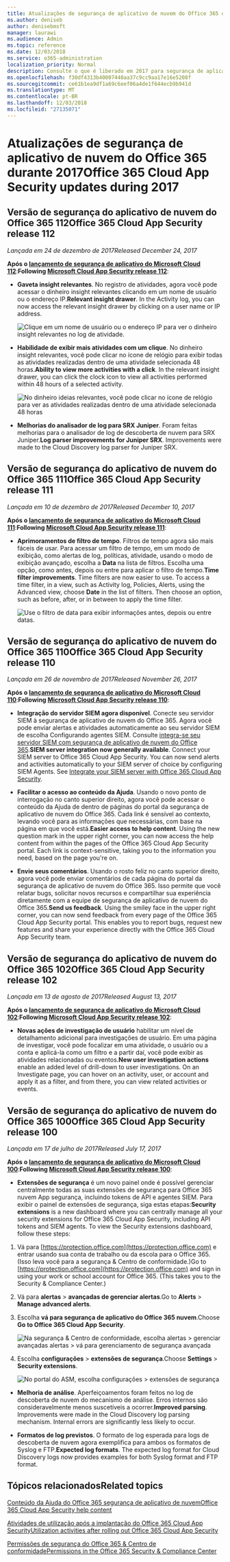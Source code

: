 ```yaml
---
title: Atualizações de segurança de aplicativo de nuvem do Office 365 durante 2017
ms.author: deniseb
author: denisebmsft
manager: laurawi
ms.audience: Admin
ms.topic: reference
ms.date: 12/03/2018
ms.service: o365-administration
localization_priority: Normal
description: Consulte o que é liberado em 2017 para segurança de aplicativo de nuvem do Office 365
ms.openlocfilehash: f30df4313b40007440aa37c9cc9aa17e16e5208f
ms.sourcegitcommit: ce61b1ea9df1a69c6eef06a4de1f644ecb9b941d
ms.translationtype: MT
ms.contentlocale: pt-BR
ms.lasthandoff: 12/03/2018
ms.locfileid: "27135071"
---
```

# <a name="office-365-cloud-app-security-updates-during-2017"></a><span data-ttu-id="7ad73-103">Atualizações de segurança de aplicativo de nuvem do Office 365 durante 2017</span><span class="sxs-lookup"><span data-stu-id="7ad73-103">Office 365 Cloud App Security updates during 2017</span></span>
    
## <a name="office-365-cloud-app-security-release-112"></a><span data-ttu-id="7ad73-104">Versão de segurança do aplicativo de nuvem do Office 365 112</span><span class="sxs-lookup"><span data-stu-id="7ad73-104">Office 365 Cloud App Security release 112</span></span>

<span data-ttu-id="7ad73-105">*Lançada em 24 de dezembro de 2017*</span><span class="sxs-lookup"><span data-stu-id="7ad73-105">*Released December 24, 2017*</span></span> 
  
<span data-ttu-id="7ad73-106">**Após o [lançamento de segurança de aplicativo do Microsoft Cloud 112](https://docs.microsoft.com/cloud-app-security/release-notes#cloud-app-security-release-112)**:</span><span class="sxs-lookup"><span data-stu-id="7ad73-106">**Following [Microsoft Cloud App Security release 112](https://docs.microsoft.com/cloud-app-security/release-notes#cloud-app-security-release-112)**:</span></span> 
  
- <span data-ttu-id="7ad73-p101">**Gaveta insight relevantes**. No registro de atividades, agora você pode acessar o dinheiro insight relevantes clicando em um nome de usuário ou o endereço IP.</span><span class="sxs-lookup"><span data-stu-id="7ad73-p101">**Relevant insight drawer**. In the Activity log, you can now access the relevant insight drawer by clicking on a user name or IP address.</span></span> 
    
    ![Clique em um nome de usuário ou o endereço IP para ver o dinheiro insight relevantes no log de atividade.](media/8e32b3fa-8c0c-4c5e-b248-fe7d7e1b516d.png)
  
- <span data-ttu-id="7ad73-p102">**Habilidade de exibir mais atividades com um clique**. No dinheiro insight relevantes, você pode clicar no ícone de relógio para exibir todas as atividades realizadas dentro de uma atividade selecionada 48 horas.</span><span class="sxs-lookup"><span data-stu-id="7ad73-p102">**Ability to view more activities with a click**. In the relevant insight drawer, you can click the clock icon to view all activities performed within 48 hours of a selected activity.</span></span> 
    
    ![No dinheiro ideias relevantes, você pode clicar no ícone de relógio para ver as atividades realizadas dentro de uma atividade selecionada 48 horas](media/c6c96aa0-98e5-4205-8873-45f8d6fd0843.png)
  
- <span data-ttu-id="7ad73-p103">**Melhorias do analisador de log para SRX Juniper**. Foram feitas melhorias para o analisador de log de descoberta de nuvem para SRX Juniper.</span><span class="sxs-lookup"><span data-stu-id="7ad73-p103">**Log parser improvements for Juniper SRX**. Improvements were made to the Cloud Discovery log parser for Juniper SRX.</span></span> 
    
## <a name="office-365-cloud-app-security-release-111"></a><span data-ttu-id="7ad73-115">Versão de segurança do aplicativo de nuvem do Office 365 111</span><span class="sxs-lookup"><span data-stu-id="7ad73-115">Office 365 Cloud App Security release 111</span></span>

<span data-ttu-id="7ad73-116">*Lançada em 10 de dezembro de 2017*</span><span class="sxs-lookup"><span data-stu-id="7ad73-116">*Released December 10, 2017*</span></span> 
  
<span data-ttu-id="7ad73-117">**Após o [lançamento de segurança de aplicativo do Microsoft Cloud 111](https://docs.microsoft.com/cloud-app-security/release-notes#cloud-app-security-release-111)**:</span><span class="sxs-lookup"><span data-stu-id="7ad73-117">**Following [Microsoft Cloud App Security release 111](https://docs.microsoft.com/cloud-app-security/release-notes#cloud-app-security-release-111)**:</span></span> 
  
- <span data-ttu-id="7ad73-p104">**Aprimoramentos de filtro de tempo**. Filtros de tempo agora são mais fáceis de usar. Para acessar um filtro de tempo, em um modo de exibição, como alertas de log, políticas, atividade, usando o modo de exibição avançado, escolha a **Data** na lista de filtros. Escolha uma opção, como antes, depois ou entre para aplicar o filtro de tempo.</span><span class="sxs-lookup"><span data-stu-id="7ad73-p104">**Time filter improvements**. Time filters are now easier to use. To access a time filter, in a view, such as Activity log, Policies, Alerts, using the Advanced view, choose **Date** in the list of filters. Then choose an option, such as before, after, or in between to apply the time filter.</span></span> 
    
    ![Use o filtro de data para exibir informações antes, depois ou entre datas.](media/9dbb2a10-f68f-413b-8b4e-88911152cb92.png)
  
## <a name="office-365-cloud-app-security-release-110"></a><span data-ttu-id="7ad73-123">Versão de segurança do aplicativo de nuvem do Office 365 110</span><span class="sxs-lookup"><span data-stu-id="7ad73-123">Office 365 Cloud App Security release 110</span></span>

<span data-ttu-id="7ad73-124">*Lançada em 26 de novembro de 2017*</span><span class="sxs-lookup"><span data-stu-id="7ad73-124">*Released November 26, 2017*</span></span> 
  
<span data-ttu-id="7ad73-125">**Após o [lançamento de segurança de aplicativo do Microsoft Cloud 110](https://docs.microsoft.com/cloud-app-security/release-notes#cloud-app-security-release-110)**:</span><span class="sxs-lookup"><span data-stu-id="7ad73-125">**Following [Microsoft Cloud App Security release 110](https://docs.microsoft.com/cloud-app-security/release-notes#cloud-app-security-release-110)**:</span></span> 
  
- <span data-ttu-id="7ad73-p105">**Integração do servidor SIEM agora disponível**. Conecte seu servidor SIEM à segurança de aplicativo de nuvem do Office 365. Agora você pode enviar alertas e atividades automaticamente ao seu servidor SIEM de escolha Configurando agentes SIEM. Consulte [integra-se seu servidor SIEM com segurança de aplicativo de nuvem do Office 365](integrate-your-siem-server-with-office-365-cas.md).</span><span class="sxs-lookup"><span data-stu-id="7ad73-p105">**SIEM server integration now generally available**. Connect your SIEM server to Office 365 Cloud App Security. You can now send alerts and activities automatically to your SIEM server of choice by configuring SIEM Agents. See [Integrate your SIEM server with Office 365 Cloud App Security](integrate-your-siem-server-with-office-365-cas.md).</span></span>
    
- <span data-ttu-id="7ad73-p106">**Facilitar o acesso ao conteúdo da Ajuda**. Usando o novo ponto de interrogação no canto superior direito, agora você pode acessar o conteúdo da Ajuda de dentro de páginas do portal da segurança de aplicativo de nuvem do Office 365. Cada link é sensível ao contexto, levando você para as informações que necessárias, com base na página em que você está.</span><span class="sxs-lookup"><span data-stu-id="7ad73-p106">**Easier access to help content**. Using the new question mark in the upper right corner, you can now access the help content from within the pages of the Office 365 Cloud App Security portal. Each link is context-sensitive, taking you to the information you need, based on the page you're on.</span></span> 
    
- <span data-ttu-id="7ad73-p107">**Envie seus comentários**. Usando o rosto feliz no canto superior direito, agora você pode enviar comentários de cada página do portal da segurança de aplicativo de nuvem do Office 365. Isso permite que você relatar bugs, solicitar novos recursos e compartilhar sua experiência diretamente com a equipe de segurança de aplicativo de nuvem do Office 365.</span><span class="sxs-lookup"><span data-stu-id="7ad73-p107">**Send us feedback**. Using the smiley face in the upper right corner, you can now send feedback from every page of the Office 365 Cloud App Security portal. This enables you to report bugs, request new features and share your experience directly with the Office 365 Cloud App Security team.</span></span> 
    
## <a name="office-365-cloud-app-security-release-102"></a><span data-ttu-id="7ad73-136">Versão de segurança do aplicativo de nuvem do Office 365 102</span><span class="sxs-lookup"><span data-stu-id="7ad73-136">Office 365 Cloud App Security release 102</span></span>

<span data-ttu-id="7ad73-137">*Lançada em 13 de agosto de 2017*</span><span class="sxs-lookup"><span data-stu-id="7ad73-137">*Released August 13, 2017*</span></span> 
  
<span data-ttu-id="7ad73-138">**Após o [lançamento de segurança de aplicativo do Microsoft Cloud 102](https://docs.microsoft.com/cloud-app-security/release-notes#cloud-app-security-release-102)**:</span><span class="sxs-lookup"><span data-stu-id="7ad73-138">**Following [Microsoft Cloud App Security release 102](https://docs.microsoft.com/cloud-app-security/release-notes#cloud-app-security-release-102)**:</span></span> 
  
- <span data-ttu-id="7ad73-p108">**Novas ações de investigação de usuário** habilitar um nível de detalhamento adicional para investigações de usuário. Em uma página de investigar, você pode focalizar em uma atividade, o usuário ou a conta e aplicá-la como um filtro e a partir daí, você pode exibir as atividades relacionadas ou eventos.</span><span class="sxs-lookup"><span data-stu-id="7ad73-p108">**New user investigation actions** enable an added level of drill-down to user investigations. On an Investigate page, you can hover on an activity, user, or account and apply it as a filter, and from there, you can view related activities or events.</span></span> 
    
## <a name="office-365-cloud-app-security-release-100"></a><span data-ttu-id="7ad73-141">Versão de segurança do aplicativo de nuvem do Office 365 100</span><span class="sxs-lookup"><span data-stu-id="7ad73-141">Office 365 Cloud App Security release 100</span></span>

<span data-ttu-id="7ad73-142">*Lançada em 17 de julho de 2017*</span><span class="sxs-lookup"><span data-stu-id="7ad73-142">*Released July 17, 2017*</span></span> 
  
<span data-ttu-id="7ad73-143">**Após o [lançamento de segurança de aplicativo do Microsoft Cloud 100](https://docs.microsoft.com/cloud-app-security/release-notes#cloud-app-security-release-100)**:</span><span class="sxs-lookup"><span data-stu-id="7ad73-143">**Following [Microsoft Cloud App Security release 100](https://docs.microsoft.com/cloud-app-security/release-notes#cloud-app-security-release-100)**:</span></span> 
  
- <span data-ttu-id="7ad73-p109">**Extensões de segurança** é um novo painel onde é possível gerenciar centralmente todas as suas extensões de segurança para Office 365 nuvem App segurança, incluindo tokens de API e agentes SIEM. Para exibir o painel de extensões de segurança, siga estas etapas:</span><span class="sxs-lookup"><span data-stu-id="7ad73-p109">**Security extensions** is a new dashboard where you can centrally manage all your security extensions for Office 365 Cloud App Security, including API tokens and SIEM agents. To view the Security extensions dashboard, follow these steps:</span></span> 
    
1. <span data-ttu-id="7ad73-p110">Vá para [https://protection.office.com](https://protection.office.com) e entrar usando sua conta de trabalho ou da escola para o Office 365. (Isso leva você para a segurança &amp; Centro de conformidade.)</span><span class="sxs-lookup"><span data-stu-id="7ad73-p110">Go to [https://protection.office.com](https://protection.office.com) and sign in using your work or school account for Office 365. (This takes you to the Security &amp; Compliance Center.)</span></span> 
    
2. <span data-ttu-id="7ad73-148">Vá para **alertas** \> **avançadas de gerenciar alertas**.</span><span class="sxs-lookup"><span data-stu-id="7ad73-148">Go to **Alerts** \> **Manage advanced alerts**.</span></span>
    
3. <span data-ttu-id="7ad73-149">Escolha **vá para segurança de aplicativo do Office 365 nuvem**.</span><span class="sxs-lookup"><span data-stu-id="7ad73-149">Choose **Go to Office 365 Cloud App Security**.</span></span>
    
    ![Na segurança &amp; Centro de conformidade, escolha alertas \> gerenciar avançadas alertas \> vá para gerenciamento de segurança avançada](media/9792b121-9cd4-4faa-a6e0-81cfab4bf2f2.png)
  
4. <span data-ttu-id="7ad73-151">Escolha **configurações** \> **extensões de segurança**.</span><span class="sxs-lookup"><span data-stu-id="7ad73-151">Choose **Settings** \> **Security extensions**.</span></span>
    
    ![No portal do ASM, escolha configurações \> extensões de segurança](media/f03d47a1-91ff-41b9-9baf-b514cffe41a8.png)
  
- <span data-ttu-id="7ad73-p111">**Melhoria de análise**. Aperfeiçoamentos foram feitos no log de descoberta de nuvem do mecanismo de análise. Erros internos são consideravelmente menos suscetíveis a ocorrer.</span><span class="sxs-lookup"><span data-stu-id="7ad73-p111">**Improved parsing**. Improvements were made in the Cloud Discovery log parsing mechanism. Internal errors are significantly less likely to occur.</span></span> 
    
- <span data-ttu-id="7ad73-p112">**Formatos de log previstos**. O formato de log esperada para logs de descoberta de nuvem agora exemplifica para ambos os formatos de Syslog e FTP.</span><span class="sxs-lookup"><span data-stu-id="7ad73-p112">**Expected log formats**. The expected log format for Cloud Discovery logs now provides examples for both Syslog format and FTP format.</span></span> 
    
## <a name="related-topics"></a><span data-ttu-id="7ad73-158">Tópicos relacionados</span><span class="sxs-lookup"><span data-stu-id="7ad73-158">Related topics</span></span>

[<span data-ttu-id="7ad73-159">Conteúdo da Ajuda do Office 365 segurança de aplicativo de nuvem</span><span class="sxs-lookup"><span data-stu-id="7ad73-159">Office 365 Cloud App Security help content</span></span>](office-365-cas-help.md)
  
[<span data-ttu-id="7ad73-160">Atividades de utilização após a implantação do Office 365 Cloud App Security</span><span class="sxs-lookup"><span data-stu-id="7ad73-160">Utilization activities after rolling out Office 365 Cloud App Security</span></span>](utilization-activities-for-ocas.md)
  
[<span data-ttu-id="7ad73-161">Permissões de segurança do Office 365 &amp; Centro de conformidade</span><span class="sxs-lookup"><span data-stu-id="7ad73-161">Permissions in the Office 365 Security &amp; Compliance Center</span></span>](permissions-in-the-security-and-compliance-center.md)
  

